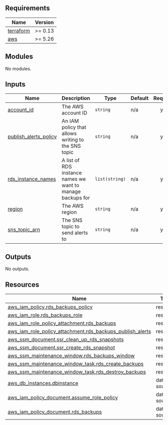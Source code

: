 <!-- BEGIN_TF_DOCS -->


## Requirements

| Name | Version |
|------|---------|
| <a name="requirement_terraform"></a> [terraform](#requirement\_terraform) | >= 0.13 |
| <a name="requirement_aws"></a> [aws](#requirement\_aws) | >= 5.26 |

## Modules

No modules.

## Inputs

| Name | Description | Type | Default | Required |
|------|-------------|------|---------|:--------:|
| <a name="input_account_id"></a> [account\_id](#input\_account\_id) | The AWS account ID | `string` | n/a | yes |
| <a name="input_publish_alerts_policy"></a> [publish\_alerts\_policy](#input\_publish\_alerts\_policy) | An IAM policy that allows writing to the SNS topic | `string` | n/a | yes |
| <a name="input_rds_instance_names"></a> [rds\_instance\_names](#input\_rds\_instance\_names) | A list of RDS instance names we want to manage backups for | `list(string)` | n/a | yes |
| <a name="input_region"></a> [region](#input\_region) | The AWS region | `string` | n/a | yes |
| <a name="input_sns_topic_arn"></a> [sns\_topic\_arn](#input\_sns\_topic\_arn) | The SNS topic to send alerts to | `string` | n/a | yes |

## Outputs

No outputs.

## Resources

| Name | Type |
|------|------|
| [aws_iam_policy.rds_backups_policy](https://registry.terraform.io/providers/hashicorp/aws/latest/docs/resources/iam_policy) | resource |
| [aws_iam_role.rds_backups_role](https://registry.terraform.io/providers/hashicorp/aws/latest/docs/resources/iam_role) | resource |
| [aws_iam_role_policy_attachment.rds_backups](https://registry.terraform.io/providers/hashicorp/aws/latest/docs/resources/iam_role_policy_attachment) | resource |
| [aws_iam_role_policy_attachment.rds_backups_publish_alerts](https://registry.terraform.io/providers/hashicorp/aws/latest/docs/resources/iam_role_policy_attachment) | resource |
| [aws_ssm_document.ssr_clean_up_rds_snapshots](https://registry.terraform.io/providers/hashicorp/aws/latest/docs/resources/ssm_document) | resource |
| [aws_ssm_document.ssr_create_rds_snapshot](https://registry.terraform.io/providers/hashicorp/aws/latest/docs/resources/ssm_document) | resource |
| [aws_ssm_maintenance_window.rds_backups_window](https://registry.terraform.io/providers/hashicorp/aws/latest/docs/resources/ssm_maintenance_window) | resource |
| [aws_ssm_maintenance_window_task.rds_create_backups](https://registry.terraform.io/providers/hashicorp/aws/latest/docs/resources/ssm_maintenance_window_task) | resource |
| [aws_ssm_maintenance_window_task.rds_destroy_backups](https://registry.terraform.io/providers/hashicorp/aws/latest/docs/resources/ssm_maintenance_window_task) | resource |
| [aws_db_instances.dbinstance](https://registry.terraform.io/providers/hashicorp/aws/latest/docs/data-sources/db_instances) | data source |
| [aws_iam_policy_document.assume_role_policy](https://registry.terraform.io/providers/hashicorp/aws/latest/docs/data-sources/iam_policy_document) | data source |
| [aws_iam_policy_document.rds_backups](https://registry.terraform.io/providers/hashicorp/aws/latest/docs/data-sources/iam_policy_document) | data source |
<!-- END_TF_DOCS -->